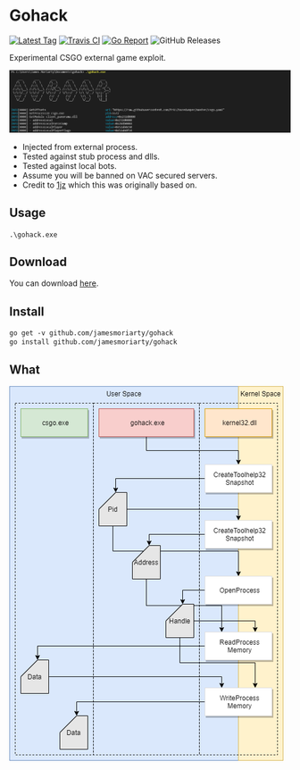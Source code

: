 # Gohack 

[![Latest Tag][6]][5] [![Travis CI][3]][4] [![Go Report][1]][2] ![GitHub Releases][8]

Experimental CSGO external game exploit.

![Screenshot](docs/screenshot.png)

- Injected from external process.
- Tested against stub process and dlls.
- Tested against local bots.
- Assume you will be banned on VAC secured servers.
- Credit to [1jz][7] which this was originally based on.

## Usage

```
.\gohack.exe
```

## Download

You can download [here][5].

## Install

```
go get -v github.com/jamesmoriarty/gohack
go install github.com/jamesmoriarty/gohack
```

## What

![Screenshot](docs/diagram-1.png)

[1]: https://goreportcard.com/badge/github.com/jamesmoriarty/gohack
[2]: https://goreportcard.com/report/github.com/jamesmoriarty/gohack
[3]: https://travis-ci.org/jamesmoriarty/gohack.svg?branch=master
[4]: https://travis-ci.org/jamesmoriarty/gohack
[5]: https://github.com/jamesmoriarty/gohack/releases
[6]: https://img.shields.io/github/v/tag/jamesmoriarty/gohack.svg?logo=github&label=latest
[7]: https://github.com/1jz/csgo-go-bhop
[8]: https://img.shields.io/github/downloads/jamesmoriarty/gohack/latest/total
